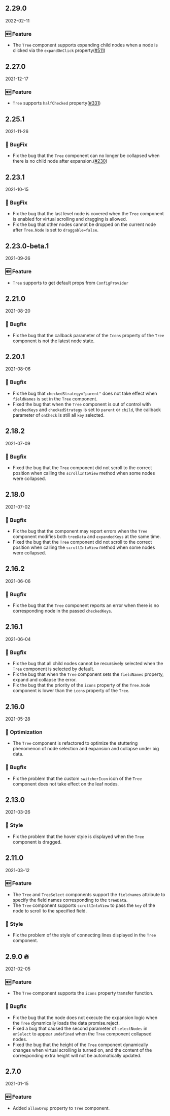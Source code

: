 ## 2.29.0

2022-02-11

### 🆕 Feature

- The `Tree` component supports expanding child nodes when a node is clicked via the `expandOnClick` property([#511](https://github.com/arco-design/arco-design/pull/511))

## 2.27.0

2021-12-17

### 🆕 Feature

- `Tree` supports `halfChecked` property([#331](https://github.com/arco-design/arco-design/pull/331))

## 2.25.1

2021-11-26

### 🐛 BugFix

- Fix the bug that the `Tree` component can no longer be collapsed when there is no child node after expansion.([#230](https://github.com/arco-design/arco-design/pull/230))

## 2.23.1

2021-10-15

### 🐛 BugFix

- Fix the bug that the last level node is covered when the `Tree` component is enabled for virtual scrolling and dragging is allowed.
- Fix the bug that other nodes cannot be dropped on the current node after `Tree.Node` is set to `draggable=false`.

## 2.23.0-beta.1

2021-09-26

### 🆕 Feature

- `Tree` supports to get default props from `ConfigProvider`

## 2.21.0

2021-08-20

### 🐛 Bugfix

- Fix the bug that the callback parameter of the `Icons` property of the `Tree` component is not the latest node state.

## 2.20.1

2021-08-06

### 🐛 Bugfix

- Fix the bug that `checkedStrategy="parent"` does not take effect when `fieldNames` is set in the `Tree` component.
- Fixed the bug that when the `Tree` component is out of control with `checkedKeys` and `checkedStrategy` is set to `parent` or `child`, the callback parameter of `onCheck` is still all `key` selected.

## 2.18.2

2021-07-09

### 🐛 Bugfix

- Fixed the bug that the `Tree` component did not scroll to the correct position when calling the `scrollIntoView` method when some nodes were collapsed.

## 2.18.0

2021-07-02

### 🐛 Bugfix

- Fix the bug that the component may report errors when the `Tree` component modifies both `treeData` and `expandedKeys` at the same time.
- Fixed the bug that the `Tree` component did not scroll to the correct position when calling the `scrollIntoView` method when some nodes were collapsed.

## 2.16.2

2021-06-06

### 🐛 Bugfix

- Fix the bug that the `Tree` component reports an error when there is no corresponding node in the passed `checkedKeys`.



## 2.16.1

2021-06-04

### 🐛 Bugfix

- Fix the bug that all child nodes cannot be recursively selected when the `Tree` component is selected by default.
- Fix the bug that when the `Tree` component sets the `fieldNames` property, expand and collapse the error.
- Fix the bug that the priority of the `icons` property of the `Tree.Node` component is lower than the `icons` property of the `Tree`.

## 2.16.0

2021-05-28

### 💎 Optimization

- The `Tree` component is refactored to optimize the stuttering phenomenon of node selection and expansion and collapse under big data.

### 🐛 Bugfix

- Fix the problem that the custom `switcherIcon` icon of the `Tree` component does not take effect on the leaf nodes.

## 2.13.0

2021-03-26

### 💅 Style

- Fix the problem that the hover style is displayed when the `Tree` component is dragged.

## 2.11.0

2021-03-12

### 🆕 Feature

- The `Tree` and `TreeSelect` components support the `fieldnames` attribute to specify the field names corresponding to the `treeData`.
- The `Tree` component supports `scrollIntoView` to pass the `key` of the node to scroll to the specified field.

### 💅 Style

- Fix the problem of the style of connecting lines displayed in the `Tree` component.

## 2.9.0 🔥

2021-02-05

### 🆕 Feature

- The `Tree` component supports the `icons` property transfer function.

### 🐛 Bugfix

- Fix the bug that the node does not execute the expansion logic when the `Tree` dynamically loads the data promise.reject.
- Fixed a bug that caused the second parameter of `selectNodes` in `onSelect` to appear `undefined` when the `Tree` component collapsed nodes.
- Fixed the bug that the height of the `Tree` component dynamically changes when virtual scrolling is turned on, and the content of the corresponding extra height will not be automatically updated.

## 2.7.0

2021-01-15

### 🆕 Feature

- Added `allowDrop` property to `Tree` component.



